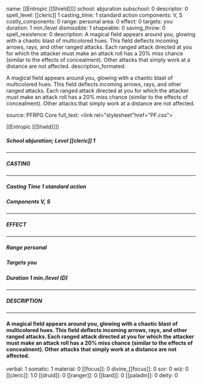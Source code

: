 name: [[Entropic [[Shield]]]]
school: abjuration
subschool: 0
descriptor: 0
spell_level: [[cleric]] 1
casting_time: 1 standard action
components: V, S
costly_components: 0
range: personal
area: 0
effect: 0
targets: you
duration: 1 min./level
dismissible: 1
shapeable: 0
saving_throw: 0
spell_resistence: 0
description: A magical field appears around you, glowing with a chaotic blast of multicolored hues. This field deflects incoming arrows, rays, and other ranged attacks. Each ranged attack directed at you for which the attacker must make an attack roll has a 20% miss chance (similar to the effects of concealment). Other attacks that simply work at a distance are not affected.
description_formated: <p>A magical field appears around you, glowing with a chaotic blast of multicolored hues. This field deflects incoming arrows, rays, and other ranged attacks. Each ranged attack directed at you for which the attacker must make an attack roll has a 20% miss chance (similar to the effects of concealment). Other attacks that simply work at a distance are not affected.</p>
source: PFRPG Core
full_text: <link rel="stylesheet"href="PF.css"><div class="heading"><p class="alignleft">[[Entropic [[Shield]]]]</p><div style="clear: both;"></div></div><div><h5><b>School </b>abjuration; <b>Level </b>[[cleric]] 1</h5></div><hr/><div><h5><b>CASTING</b></h5></div><hr/><div><h5><b>Casting Time </b>1 standard action</h5><h5><b>Components </b>V, S</h5></div><hr/><div><h5><b>EFFECT</b></h5></div><hr/><div><h5><b>Range </b>personal</h5><h5><b>Targets </b>you</h5><h5><b>Duration </b>1 min./level (D)</h5></div><hr/><div><h5><b>DESCRIPTION</b></h5></div><hr/><div><h4><p>A magical field appears around you, glowing with a chaotic blast of multicolored hues. This field deflects incoming arrows, rays, and other ranged attacks. Each ranged attack directed at you for which the attacker must make an attack roll has a 20% miss chance (similar to the effects of concealment). Other attacks that simply work at a distance are not affected.</p></h4></div>
verbal: 1
somatic: 1
material: 0
[[focus]]: 0
divine_[[focus]]: 0
sor: 0
wiz: 0
[[cleric]]: 1.0
[[druid]]: 0
[[ranger]]: 0
[[bard]]: 0
[[paladin]]: 0
deity: 0

